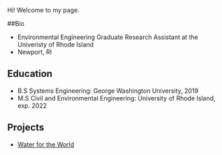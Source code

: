Hi! Welcome to my page. 

##Bio

- Environmental Engineering Graduate Research Assistant at the Univeristy of Rhode Island
- Newport, RI

## Education

- B.S Systems Engineering: George Washington University, 2019
- M.S Civil and Environmental Engineering: University of Rhode Island, exp. 2022

## Projects

- [Water for the World](https://web.uri.edu/engineering/research/water/)
